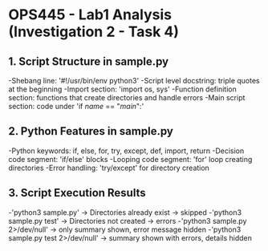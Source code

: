 # OPS445 - Lab1 Analysis (Investigation 2 - Task 4)

## 1. Script Structure in sample.py
-Shebang line: '#!/usr/bin/env python3'
-Script level docstring: triple quotes at the beginning
-Import section: 'import os, sys'
-Function definition section: functions that create directories and handle errors
-Main script section: code under 'if _name_ == "_main_":'

## 2. Python Features in sample.py
-Python keywords: if, else, for, try, except, def, import, return
-Decision code segment: 'if/else' blocks
-Looping code segment: 'for' loop creating directories
-Error handling: 'try/except' for directory creation

## 3. Script Execution Results
-'python3 sample.py' → Directories already exist → skipped
-'python3 sample.py test' → Directories not created → errors
-'python3 sample.py 2>/dev/null' → only summary shown, error message hidden
-'python3 sample.py test 2>/dev/null' → summary shown with errors, details hidden
 
